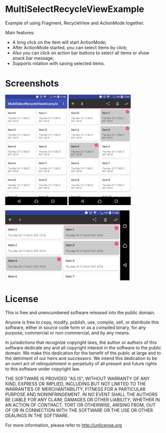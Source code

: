 # MultiSelectRecycleViewExample
Example of using Fragment, RecycleView and ActionMode together.

Main features:
* A long click on the item will start ActionMode;
* After ActionMode started, you can select items by click;
* Also you can click on action bar buttons to select all items or show snack bar message;
* Supports rotation with saving selected items.

# Screenshots
<p float="left">
  <img src="https://github.com/SergeySharipov/MultiSelectRecycleViewExample/blob/master/screenshot/screen_1.jpg" width="200"/>
  <img src="https://github.com/SergeySharipov/MultiSelectRecycleViewExample/blob/master/screenshot/screen_2.jpg" width="200"/>
</p>
<img src="https://github.com/SergeySharipov/MultiSelectRecycleViewExample/blob/master/screenshot/screen_3.jpg" width="400"/>

# License 
This is free and unencumbered software released into the public domain.

Anyone is free to copy, modify, publish, use, compile, sell, or
distribute this software, either in source code form or as a compiled
binary, for any purpose, commercial or non-commercial, and by any
means.

In jurisdictions that recognize copyright laws, the author or authors
of this software dedicate any and all copyright interest in the
software to the public domain. We make this dedication for the benefit
of the public at large and to the detriment of our heirs and
successors. We intend this dedication to be an overt act of
relinquishment in perpetuity of all present and future rights to this
software under copyright law.

THE SOFTWARE IS PROVIDED "AS IS", WITHOUT WARRANTY OF ANY KIND,
EXPRESS OR IMPLIED, INCLUDING BUT NOT LIMITED TO THE WARRANTIES OF
MERCHANTABILITY, FITNESS FOR A PARTICULAR PURPOSE AND NONINFRINGEMENT.
IN NO EVENT SHALL THE AUTHORS BE LIABLE FOR ANY CLAIM, DAMAGES OR
OTHER LIABILITY, WHETHER IN AN ACTION OF CONTRACT, TORT OR OTHERWISE,
ARISING FROM, OUT OF OR IN CONNECTION WITH THE SOFTWARE OR THE USE OR
OTHER DEALINGS IN THE SOFTWARE.

For more information, please refer to <http://unlicense.org>

